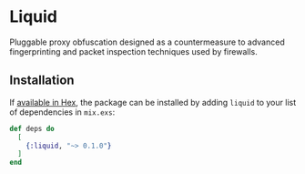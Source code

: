 # Liquid

Pluggable proxy obfuscation designed as a countermeasure to advanced fingerprinting and packet inspection techniques used by
firewalls.

## Installation

If [available in Hex](https://hex.pm/docs/publish), the package can be installed
by adding `liquid` to your list of dependencies in `mix.exs`:

```elixir
def deps do
  [
    {:liquid, "~> 0.1.0"}
  ]
end
```

